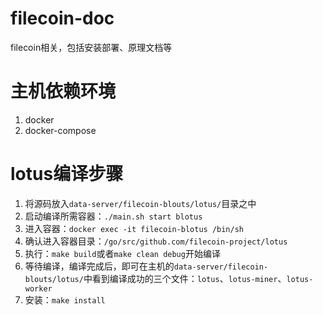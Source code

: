 # filecoin-doc
filecoin相关，包括安装部署、原理文档等

# 主机依赖环境
1. docker
2. docker-compose

# lotus编译步骤
1. 将源码放入`data-server/filecoin-blouts/lotus/`目录之中
2. 启动编译所需容器：`./main.sh start blotus`
3. 进入容器：`docker exec -it filecoin-blotus /bin/sh`
4. 确认进入容器目录：`/go/src/github.com/filecoin-project/lotus`
5. 执行：`make build`或者`make clean debug`开始编译
6. 等待编译，编译完成后，即可在主机的`data-server/filecoin-blouts/lotus/`中看到编译成功的三个文件：`lotus`、`lotus-miner`、`lotus-worker`
7. 安装：`make install`
